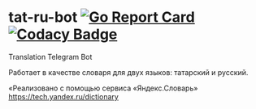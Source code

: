# tat-ru-bot [![Go Report Card](https://goreportcard.com/badge/github.com/aukhatov/tat-ru-bot)](https://goreportcard.com/report/github.com/aukhatov/tat-ru-bot)[![Codacy Badge](https://api.codacy.com/project/badge/Grade/f7499f11975d4abcad1a41f1aa4f3d2b)](https://www.codacy.com/manual/aaukhatov/tat-ru-bot?utm_source=github.com&amp;utm_medium=referral&amp;utm_content=aukhatov/tat-ru-bot&amp;utm_campaign=Badge_Grade)
Translation Telegram Bot

Работает в качестве словаря для двух языков: татарский и русский.

«Реализовано с помощью сервиса «Яндекс.Словарь» https://tech.yandex.ru/dictionary
